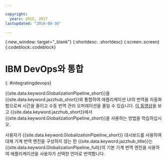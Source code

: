 ```yaml
---

copyright:
  years: 2015, 2017
lastupdated: "2016-08-30"

---
```


{:new_window: target="_blank"}
{:shortdesc: .shortdesc}
{:screen:.screen}
{:codeblock:.codeblock}

# IBM DevOps와 통합
{: #integratingdevops}

{{site.data.keyword.GlobalizationPipeline_short}}을 {{site.data.keyword.jazzhub_short}}와 통합하여 애플리케이션 UI의 번역을 자동화함으로써 시간을 줄이고 수동 번역 관리 오퍼레이션을 줄일 수 있습니다. 
[이 동영상](https://www.youtube.com/watch?v=sSrIUjRbXYQ)을 보고 {{site.data.keyword.jazzhub_short}}에서 {{site.data.keyword.GlobalizationPipeline_short}}을 사용하는 방법을 학습하십시오.

사용자가 {{site.data.keyword.GlobalizationPipeline_short}} 대시보드를 사용하여 대체 기계 번역 엔진을 구성하지 않는 한 {{site.data.keyword.jazzhub_title}}는 {{site.data.keyword.GlobalizationPipeline_full}}의 기본 기계 번역 엔진을 사용하여 애플리케이션을 사용자가 선택한 언어로 번역합니다.


